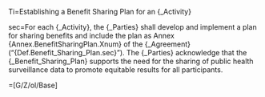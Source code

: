 Ti=Establishing a Benefit Sharing Plan for an {_Activity}

sec=For each {_Activity}, the {_Parties} shall develop and implement a plan for sharing benefits and include the plan as Annex {Annex.BenefitSharingPlan.Xnum} of the {_Agreement} (“{Def.Benefit_Sharing_Plan.sec}”). The {_Parties} acknowledge that the {_Benefit_Sharing_Plan} supports the need for the sharing of public health surveillance data to promote equitable results for all participants. 

=[G/Z/ol/Base]
